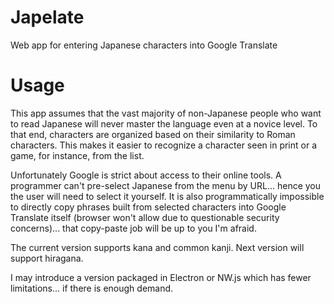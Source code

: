 # Japelate
Web app for entering Japanese characters into Google Translate

# Usage
This app assumes that the vast majority of non-Japanese people who want to read Japanese will never master the language even at a novice level. To that end, characters are organized based on their similarity to Roman characters. This makes it easier to recognize a character seen in print or a game, for instance, from the list.

Unfortunately Google is strict about access to their online tools. A programmer can't pre-select Japanese from the menu by URL... hence you the user will need to select it yourself. It is also programmatically impossible to directly copy phrases built from selected characters into Google Translate itself (browser won't allow due to questionable security concerns)... that copy-paste job will be up to you I'm afraid.

The current version supports kana and common kanji. Next version will support hiragana.

I may introduce a version packaged in Electron or NW.js which has fewer limitations... if there is enough demand.
